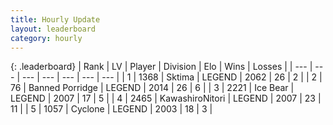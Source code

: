 ```yaml
---
title: Hourly Update
layout: leaderboard
category: hourly
---
```


{: .leaderboard}
| Rank | LV | Player | Division | Elo | Wins | Losses |
| --- | --- | --- | --- | --- | --- | --- |
| <span data-change="0">1</span> | 1368 | <span title="ID: 353063">Sktima</span> | LEGEND | <span data-change="0">2062</span> | <span data-change="0">26</span> | <span data-change="0">2</span> |
| <span data-change="0">2</span> | 76 | <span title="ID: 659170">Banned Porridge</span> | LEGEND | <span data-change="0">2014</span> | <span data-change="0">26</span> | <span data-change="0">6</span> |
| <span data-change="0">3</span> | 2221 | <span title="ID: 417840">Ice Bear</span> | LEGEND | <span data-change="0">2007</span> | <span data-change="0">17</span> | <span data-change="0">5</span> |
| <span data-change="3">4</span> | 2465 | <span title="ID: 164871">KawashiroNitori</span> | LEGEND | <span data-change="15">2007</span> | <span data-change="2">23</span> | <span data-change="0">11</span> |
| <span data-change="-1">5</span> | 1057 | <span title="ID: 92077">Cyclone</span> | LEGEND | <span data-change="0">2003</span> | <span data-change="0">18</span> | <span data-change="0">3</span> |